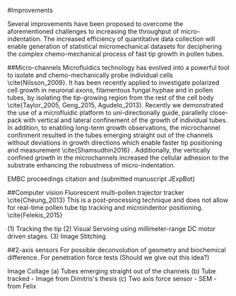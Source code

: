 #Improvements

Several improvements have been proposed to overcome the aforementioned challenges to increasing the throughput of micro-indentation. The increased efficiency of quantitative data collection will enable generation of statistical micromechanical datasets for deciphering the complex chemo-mechanical process of fast tip growth in pollen tubes. 

##Micro-channels
Microfluidics technology has evolved into a powerful tool to isolate and chemo-mechanically probe individual cells \cite{Nilsson_2009}. It has been recently applied to investigate polarized cell growth in neuronal axons, filamentous fungal hyphae and in pollen tubes, by isolating the tip-growing region from the rest of the cell body \cite{Taylor_2005, Geng_2015, Agudelo_2013}. Recently we demonstrated the use of a microfluidic platform to uni-directionally guide, parallelly close-pack with vertical and lateral confinement of the growth of individual tubes. In addition, to enabling long-term growth observations, the microchannel confinment resulted in the tubes emerging straight out of the channels without deviations in growth directions which enable faster tip positioning and measurement \cite{Shamsudhin2016} . Additionally, the vertically confined growth in the microchannels increased the cellular adhesion to the substrate enhancing the robustness of micro-indentation. 

EMBC proceedings citation and (submitted manuscript JExpBot)

##Computer vision
Fluorescent multi-pollen trajector tracker \cite{Cheung_2013} 
This is a post-processing technique and does not allow for real-time pollen tube tip tracking and microindentor positioning. 
\cite{Felekis_2015}

(1) Tracking the tip
(2) Visual Servoing using millimeter-range DC motor driven stages. 
(3) Image Stitching

##2-axis sensors
For possible deconvolution of geometry and biochemical difference. 
For penetration force tests (Should we give out this idea?) 

Image Collage (a) Tubes emerging straight out of the channels (b) Tube tracked - Image from Dimitris's thesis (c) Two axis force sensor - SEM - from Felix